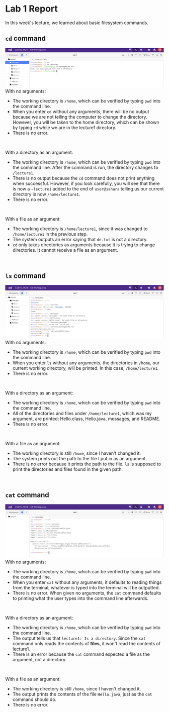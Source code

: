 # Lab 1 Report <br/>
In this week's lecture, we learned about basic filesystem commands.

## `cd` command
![Image](cd.png)
With no arguments:
- The working directory is `/home`, which can be verified by typing `pwd` into the command line.
- When you enter `cd` without any arguments, there will be no output because we are not telling the computer to change the directory. However, you will be taken to the home directory, which can be shown by typing `cd` while we are in the lecture1 directory.
- There is no error.
<br/>

With a directory as an argument:
- The working directory is `/home`, which can be verified by typing `pwd` into the command line. After the command is run, the directory changes to `/lecture1`.
- There is no output because the `cd` command does not print anything when successful. However, if you look carefully, you will see that there is now a `~lecture1` added to the end of `user@sahara` telling us our current directory is now `/home/lecture1`.
- There is no error.
<br/>
  
With a file as an argument:
- The working directory is `/home/lecture1`, since it was changed to `/home/lecture1` in the previous step.
- The system outputs an error saying that `de.txt` is not a directory.
- `cd` only takes directories as arguments because it is trying to change directories. It cannot receive a file as an argument.
<br/>

## `ls` command
![Image](ls.png)
With no arguments:
- The working directory is `/home`, which can be verified by typing `pwd` into the command line.
- When you enter `ls` without any arguments, the directories in `/home`, our current working directory, will be printed. In this case, `/home/lecture1`.
- There is no error.
<br/>

With a directory as an argument:
- The working directory is `/home`, which can be verified by typing `pwd` into the command line.
- All of the directories and files under `/home/lecture1`, which was my argument, are printed: Hello.class, Hello.java, messages, and README. 
- There is no error.
<br/>

With a file as an argument:
- The working directory is still `/home`, since I haven't changed it.
- The system prints out the path to the file I put in as an argument.
- There is no error because it prints the path to the file. `ls` is supposed to print the directories and files found in the given path. 
<br/>

## `cat` command
![Image](cat.png)
With no arguments:
- The working directory is `/home`, which can be verified by typing `pwd` into the command line.
- When you enter `cat` without any arguments, it defaults to reading things from the terminal; whatever is typed into the terminal will be outputted. 
- There is no error. When given no arguments, the `cat` command defaults to printing what the user types into the command line afterwards.
<br/>

With a directory as an argument:
- The working directory is `/home`, which can be verified by typing `pwd` into the command line.
- The output tells us that `lecture1: Is a directory`. Since the `cat` command only reads the contents of **files**, it won't read the contents of lecture1.
- There is an error because the `cat` command expected a file as the argument, not a directory.
<br/>
  
With a file as an argument:
- The working directory is still `/home`, since I haven't changed it.
- The output prints the contents of the file `Hello.java`, just as the `cat` command should do.
- There is no error.


